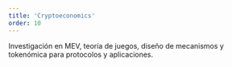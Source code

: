 ```yaml
---
title: 'Cryptoeconomics'
order: 10
---
```


Investigación en MEV, teoría de juegos, diseño de mecanismos y tokenómica para protocolos y aplicaciones.